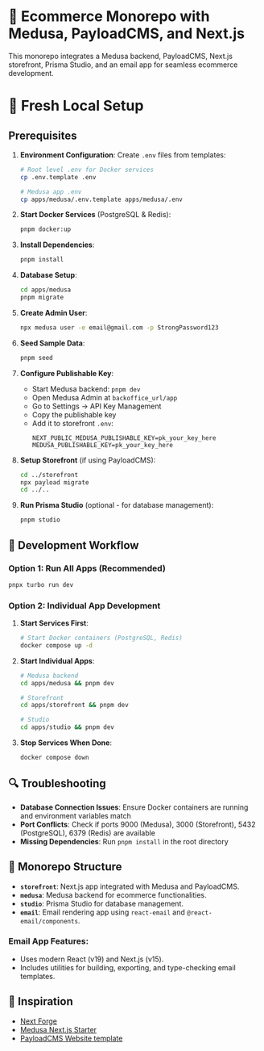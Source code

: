 # 🛒 Ecommerce Monorepo with Medusa, PayloadCMS, and Next.js

This monorepo integrates a Medusa backend, PayloadCMS, Next.js storefront, Prisma Studio, and an email app for seamless ecommerce development.

# 🔧 Fresh Local Setup

## Prerequisites

1. **Environment Configuration**: Create `.env` files from templates:
   ```bash
   # Root level .env for Docker services
   cp .env.template .env
   
   # Medusa app .env
   cp apps/medusa/.env.template apps/medusa/.env
   ```

2. **Start Docker Services** (PostgreSQL & Redis):
   ```bash
   pnpm docker:up
   ```

3. **Install Dependencies**:
   ```bash
   pnpm install
   ```

4. **Database Setup**:
   ```bash
   cd apps/medusa
   pnpm migrate
   ```

5. **Create Admin User**:
   ```bash
   npx medusa user -e email@gmail.com -p StrongPassword123
   ```

6. **Seed Sample Data**:
   ```bash
   pnpm seed
   ```

7. **Configure Publishable Key**:
   - Start Medusa backend: `pnpm dev`
   - Open Medusa Admin at `backoffice_url/app`
   - Go to Settings → API Key Management
   - Copy the publishable key
   - Add it to storefront `.env`:
     ```
     NEXT_PUBLIC_MEDUSA_PUBLISHABLE_KEY=pk_your_key_here
     MEDUSA_PUBLISHABLE_KEY=pk_your_key_here
     ```

8. **Setup Storefront** (if using PayloadCMS):
   ```bash
   cd ../storefront
   npx payload migrate
   cd ../..
   ```

9. **Run Prisma Studio** (optional - for database management):
   ```bash
   pnpm studio
   ```

## 🚀 Development Workflow

### Option 1: Run All Apps (Recommended)
```bash
pnpx turbo run dev
```

### Option 2: Individual App Development

1. **Start Services First**:
   ```bash
   # Start Docker containers (PostgreSQL, Redis)
   docker compose up -d
   ```

2. **Start Individual Apps**:
   ```bash
   # Medusa backend
   cd apps/medusa && pnpm dev
   
   # Storefront
   cd apps/storefront && pnpm dev
   
   # Studio
   cd apps/studio && pnpm dev
   ```

3. **Stop Services When Done**:
   ```bash
   docker compose down
   ```

## 🔍 Troubleshooting

- **Database Connection Issues**: Ensure Docker containers are running and environment variables match
- **Port Conflicts**: Check if ports 9000 (Medusa), 3000 (Storefront), 5432 (PostgreSQL), 6379 (Redis) are available
- **Missing Dependencies**: Run `pnpm install` in the root directory

## 📂 Monorepo Structure

- **`storefront`**: Next.js app integrated with Medusa and PayloadCMS.
- **`medusa`**: Medusa backend for ecommerce functionalities.
- **`studio`**: Prisma Studio for database management.
- **`email`**: Email rendering app using `react-email` and `@react-email/components`.

### Email App Features:

- Uses modern React (v19) and Next.js (v15).
- Includes utilities for building, exporting, and type-checking email templates.

## 🌟 Inspiration

- [Next Forge](https://github.com/vercel/next-forge)
- [Medusa Next.js Starter](https://github.com/medusajs/nextjs-starter-medusa.git)
- [PayloadCMS Website template](https://github.com/payloadcms/payload/tree/main/templates/website)
